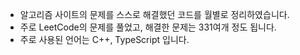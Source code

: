 * 알고리즘 사이트의 문제를 스스로 해결했던 코드를 월별로 정리하였습니다.
* 주로 LeetCode의 문제를 풀었고, 해결한 문제는 331여개 정도 됩니다.
* 주로 사용된 언어는 C++, TypeScript 입니다.
